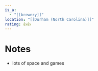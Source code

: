 ```yaml
---
is_a:
  - "[[brewery]]"
location: "[[Durham (North Carolina)]]"
rating: 👍👍
---
```

# Notes
- lots of space and games
